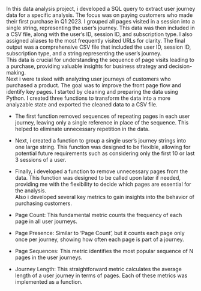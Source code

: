 In this data analysis project, i developed a SQL query to extract user journey data for a specific analysis. The focus was on paying customers who made their first purchase in Q1 2023. I grouped all pages visited in a session into a single string, representing the user’s journey. This data was then included in a CSV file, along with the user’s ID, session ID, and subscription type. I also assigned aliases to the most frequently visited URLs for clarity. The final output was a comprehensive CSV file that included the user ID, session ID, subscription type, and a string representing the user’s journey. <br> 
This data is crucial for understanding the sequence of page visits leading to a purchase, providing valuable insights for business strategy and decision-making. 
<br>
Next i were tasked with analyzing user journeys of customers who purchased a product. The goal was to improve the front page flow and identify key pages.
I started by cleaning and preparing the data using Python. I created three functions to transform the data into a more analyzable state and exported the cleaned data to a CSV file.
* The first function removed sequences of repeating pages in each user journey, leaving only a single reference in place of the sequence. This helped to eliminate unnecessary repetition in the data.
* Next, i created a function to group a single user’s journey strings into one large string. This function was designed to be flexible, allowing for potential future requirements such as considering only the first 10 or last 3 sessions of a user.
* Finally, i developed a function to remove unnecessary pages from the data. This function was designed to be called upon later if needed, providing me with the flexibility to decide which pages are essential for the analysis. 
<br>Also i developed several key metrics to gain insights into the behavior of purchasing customers.<br>

* Page Count: This fundamental metric counts the frequency of each page in all user journeys.
* Page Presence: Similar to ‘Page Count’, but it counts each page only once per journey, showing how often each page is part of a journey.
* Page Sequences: This metric identifies the most popular sequence of N pages in the user journeys.
* Journey Length: This straightforward metric calculates the average length of a user journey in terms of pages.
Each of these metrics was implemented as a function. 

